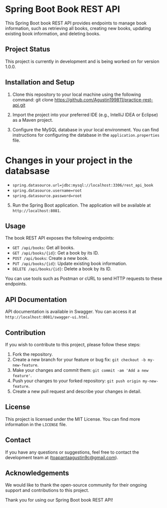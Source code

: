 # Spring Boot Book REST API

This Spring Boot book REST API provides endpoints to manage book information, such as retrieving all books, creating new books, updating existing book information, and deleting books.

## Project Status

This project is currently in development and is being worked on for version 1.0.0.

## Installation and Setup

1. Clone this repository to your local machine using the following command:
git clone https://github.com/Agustin199811/practice-rest-api.git

3. Import the project into your preferred IDE (e.g., IntelliJ IDEA or Eclipse) as a Maven project.

4. Configure the MySQL database in your local environment. You can find instructions for configuring the database in the `application.properties` file.
# Changes in your project in the databsase

- `spring.datasource.url=jdbc:mysql://localhost:3306/rest_api_book`
- `spring.datasource.username=root`
- `spring.datasource.password=root`

5. Run the Spring Boot application. The application will be available at `http://localhost:8081`.

## Usage

The book REST API exposes the following endpoints:

- `GET /api/books`: Get all books.
- `GET /api/books/{id}`: Get a book by its ID.
- `POST /api/books`: Create a new book.
- `PUT /api/books/{id}`: Update existing book information.
- `DELETE /api/books/{id}`: Delete a book by its ID.

You can use tools such as Postman or cURL to send HTTP requests to these endpoints.

## API Documentation

API documentation is available in Swagger. You can access it at `http://localhost:8081/swagger-ui.html`.

## Contribution

If you wish to contribute to this project, please follow these steps:

1. Fork the repository.
2. Create a new branch for your feature or bug fix: `git checkout -b my-new-feature`.
3. Make your changes and commit them: `git commit -am 'Add a new feature'`.
4. Push your changes to your forked repository: `git push origin my-new-feature`.
5. Create a new pull request and describe your changes in detail.

## License

This project is licensed under the MIT License. You can find more information in the `LICENSE` file.

## Contact

If you have any questions or suggestions, feel free to contact the development team at (toapantaagustin9c@gmail.com).

## Acknowledgements

We would like to thank the open-source community for their ongoing support and contributions to this project.

Thank you for using our Spring Boot book REST API!
